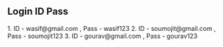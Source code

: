 <h2>Login ID Pass</h2>
1. ID - wasif@gmail.com , Pass - wasif123
2. ID - soumojit@gmail.com , Pass - soumojit123
3. ID - gourav@gmail.com , Pass - gourav123
